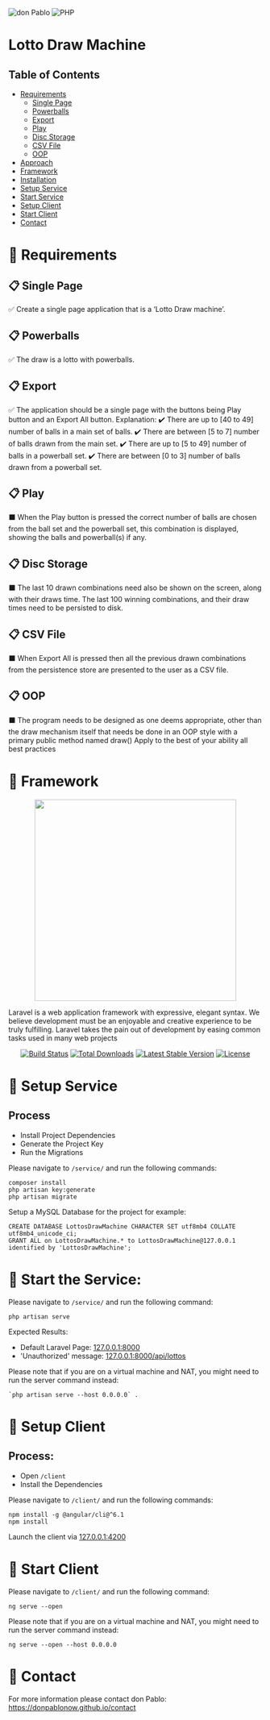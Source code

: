 ![don Pablo](https://donpablonow.github.io/assets/img/signature.png)
 ![PHP](https://www.craiglotter.co.za/wp-content/uploads/2014/08/php-banner-strip.jpg)
 
# Lotto Draw Machine

## Table of Contents

  * [Requirements](#-requirements)
    * [Single Page](#-single-page)
    * [Powerballs](#-powerballs)
    * [Export](#-export)
    * [Play](#-display)
    * [Disc Storage](#-disc-storage)
    * [CSV File](#-csv-file)
    * [OOP](#-oop)
  * [Approach](#-approach)
  * [Framework](#-framework)
  * [Installation](#-installation)
  * [Setup Service](#-setup-service)
  * [Start Service](#-start-service)
  * [Setup Client](#-setup-client)
  * [Start Client](#-start-client)
  * [Contact](#-contact)

# 📢 Requirements

## 📋 Single Page

✅ Create a single page application that is a ‘Lotto Draw machine’.

## 📋 Powerballs

✅ The draw is a lotto with powerballs. 

## 📋 Export

✅ The application should be a single page with the buttons being Play button and an Export All button. Explanation: 
    ✔️  There are up to [40 to 49] number of balls in a main set of balls. 
    ✔️  There are between [5 to 7] number of balls drawn from the main set. 
    ✔️  There are up to [5 to 49] number of balls in a powerball set. 
    ✔️  There are between [0 to 3] number of balls drawn from a powerball set. 

## 📋 Play

⬛ When the Play button is pressed the correct number of balls are chosen from the ball set and the powerball set, this combination is displayed, showing the balls and powerball(s) if any. 

## 📋 Disc Storage

⬛ The last 10 drawn combinations need also be shown on the screen, along with their draws time. The last 100 winning combinations, and their draw times need to be persisted to disk. 

## 📋 CSV File

⬛ When Export All is pressed then all the previous drawn combinations from the persistence store are presented to the user as a CSV file. 

## 📋 OOP

⬛ The program needs to be designed as one deems appropriate, other than the draw mechanism itself that needs be done in an OOP style with a primary public method named draw() 
Apply to the best of your ability all best practices 

# 📢 Framework
<p align="center"><a href="https://laravel.com" target="_blank"><img src="https://raw.githubusercontent.com/laravel/art/master/logo-lockup/5%20SVG/2%20CMYK/1%20Full%20Color/laravel-logolockup-cmyk-red.svg" width="400"></a></p>

Laravel is a web application framework with expressive, elegant syntax. We believe development must be an enjoyable and creative experience to be truly fulfilling. Laravel takes the pain out of development by easing common tasks used in many web projects

<p align="center">
<a href="https://travis-ci.org/laravel/framework"><img src="https://travis-ci.org/laravel/framework.svg" alt="Build Status"></a>
<a href="https://packagist.org/packages/laravel/framework"><img src="https://img.shields.io/packagist/dt/laravel/framework" alt="Total Downloads"></a>
<a href="https://packagist.org/packages/laravel/framework"><img src="https://img.shields.io/packagist/v/laravel/framework" alt="Latest Stable Version"></a>
<a href="https://packagist.org/packages/laravel/framework"><img src="https://img.shields.io/packagist/l/laravel/framework" alt="License"></a>
</p>

# 🚧 Setup Service

## Process

  * Install Project Dependencies
  * Generate the Project Key
  * Run the Migrations

Please navigate to `/service/` and run the following commands:

```
composer install
php artisan key:generate
php artisan migrate
```

Setup a MySQL Database for the project for example:

```
CREATE DATABASE LottosDrawMachine CHARACTER SET utf8mb4 COLLATE utf8mb4_unicode_ci;
GRANT ALL on LottosDrawMachine.* to LottosDrawMachine@127.0.0.1 identified by 'LottosDrawMachine';
```

# 🚥 Start the Service:

Please navigate to `/service/` and run the following command:

```
php artisan serve

```

Expected Results:

  * Default Laravel Page: [127.0.0.1:8000](127.0.0.1:8000)
  * 'Unauthorized' message: [127.0.0.1:8000/api/lottos](127.0.0.1:8000/api/lottos)

Please note that if you are on a virtual machine and NAT, you might need to run the server command instead:

```
`php artisan serve --host 0.0.0.0` .
```

# 🚧 Setup Client

## Process:

  * Open `/client`
  * Install the Dependencies

Please navigate to `/client/` and run the following commands:

```
npm install -g @angular/cli@^6.1
npm install
```

Launch the client via [127.0.0.1:4200](127.0.0.1:4200)

# 🚥 Start Client

Please navigate to `/client/` and run the following command:

```
ng serve --open
```

Please note that if you are on a virtual machine and NAT, you might need to run the server command instead:

`ng serve --open --host 0.0.0.0`

# 📢 Contact

For more information please contact don Pablo: https://donpablonow.github.io/contact